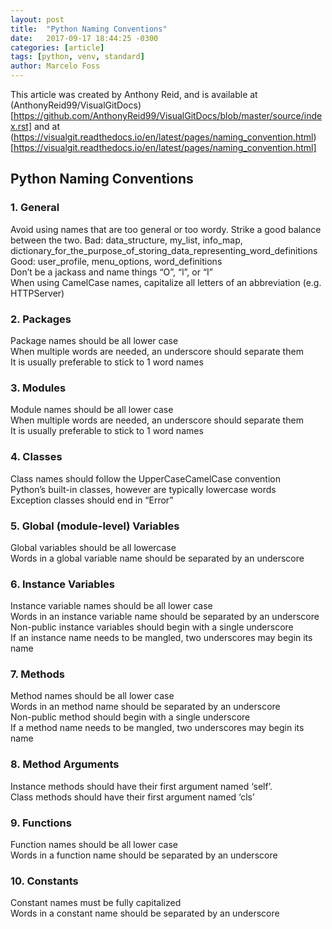 ```yaml
---
layout: post
title:  "Python Naming Conventions"
date:   2017-09-17 18:44:25 -0300
categories: [article]
tags: [python, venv, standard]
author: Marcelo Foss
---
```

This article was created by Anthony Reid, and is available at (AnthonyReid99/VisualGitDocs)[https://github.com/AnthonyReid99/VisualGitDocs/blob/master/source/index.rst] and at (https://visualgit.readthedocs.io/en/latest/pages/naming_convention.html)[https://visualgit.readthedocs.io/en/latest/pages/naming_convention.html]

## Python Naming Conventions

### 1. General
Avoid using names that are too general or too wordy. Strike a good balance between the two.
Bad: data_structure, my_list, info_map, dictionary_for_the_purpose_of_storing_data_representing_word_definitions   
Good: user_profile, menu_options, word_definitions   
Don’t be a jackass and name things “O”, “l”, or “I”   
When using CamelCase names, capitalize all letters of an abbreviation (e.g. HTTPServer)   

### 2. Packages
Package names should be all lower case    
When multiple words are needed, an underscore should separate them   
It is usually preferable to stick to 1 word names   

### 3. Modules  
Module names should be all lower case   
When multiple words are needed, an underscore should separate them   
It is usually preferable to stick to 1 word names   

### 4. Classes
Class names should follow the UpperCaseCamelCase convention  
Python’s built-in classes, however are typically lowercase words  
Exception classes should end in “Error”  

### 5. Global (module-level) Variables
Global variables should be all lowercase  
Words in a global variable name should be separated by an underscore  

### 6. Instance Variables
Instance variable names should be all lower case  
Words in an instance variable name should be separated by an underscore  
Non-public instance variables should begin with a single underscore  
If an instance name needs to be mangled, two underscores may begin its name  

### 7. Methods
Method names should be all lower case  
Words in an method name should be separated by an underscore  
Non-public method should begin with a single underscore  
If a method name needs to be mangled, two underscores may begin its name  

### 8. Method Arguments
Instance methods should have their first argument named ‘self’.  
Class methods should have their first argument named ‘cls’  

### 9. Functions
Function names should be all lower case  
Words in a function name should be separated by an underscore  

### 10. Constants
Constant names must be fully capitalized  
Words in a constant name should be separated by an underscore  
